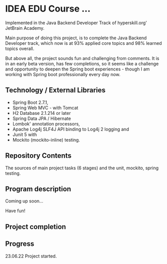 # IDEA EDU Course ...

Implemented in the Java Backend Developer Track of hyperskill.org' JetBrain Academy.

Main purpose of doing this project, is to complete the Java Backend Developer track, which now is at 93% applied core topics 
and 98% learned topics overall.

But above all, the project sounds fun and challenging from comments. It is in an early beta version, has few completions,
so it seems like a challenge and opportunity to deepen the Spring boot experiences - though I am working with Spring boot
professionally every day now.

## Technology / External Libraries

- Spring Boot 2.7.1,
- Spring Web MVC - with Tomcat
- H2 Database 2.1.214 or later 
- Spring Data JPA / Hibernate
- Lombok' annotation processors,
- Apache Log4j SLF4J API binding to Log4j 2 logging and
- Junit 5 with
- Mockito (mockito-inline) testing.

## Repository Contents

The sources of main project tasks (6 stages) and the unit, mockito, spring testing.

## Program description

Coming up soon...

Have fun!

## Project completion

[//]: # (Project was completed on xx.0d.22.)

## Progress

23.06.22 Project started.